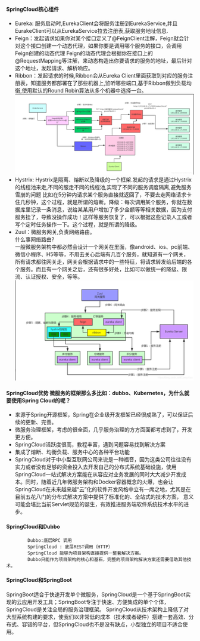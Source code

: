 #### SpringCloud核心组件
* Eureka: 服务启动时,EurekaClient会将服务注册到EurekaService,并且EurakeClient可以从EurekaService拉去注册表,获取服务地址信息.
* Feign：发起请求如果你对某个接口定义了@FeignClient注解，Feign就会针对这个接口创建一个动态代理，如果你要是调用哪个服务的接口，会调用Feign创建的动态代理
Feign的动态代理会根据你在接口上的@RequestMapping等注解，来动态构造出你要请求的服务的地址，最后针对这个地址，发起请求、解析响应。
* Ribbon：发起请求的时候,Ribbon会从Eureka Client里面获取到对应的服务注册表，知道服务都部署在了那些机器上,监听哪些端口,基于Ribbon做到负载均衡,使用默认的Round Robin算法从多个机器中选择一台。<br/>
![ ](/img/20190221210238503.png)
* Hystrix: Hystrix是隔离、熔断以及降级的一个框架.发起的请求是通过Hystrix的线程池来走,不同的服走不同的线程池,实现了不同的服务调度隔离,避免服务雪崩的问题
比如在5分钟内请求某个服务直接就返回了，不要去走网络请求卡住几秒钟，这个过程，就是所谓的熔断。降级：每次调用某个服务，你就在数据库里记录一条消息，说给某某用户增加了多少金额等等相关数据，因为支付服务挂了，导致没操作成功！这样等服务恢复了，可以根据这些记录人工或者写个定时任务操作一下。这个过程，就是所谓的降级。
* Zuul：微服务网关,负责网络路由。<br/>
什么事网络路由?<br/>
一般微服务架构中都必然会设计一个网关在里面，像android、ios、pc前端、微信小程序、H5等等，不用去关心后端有几百个服务，就知道有一个网关，所有请求都往网关走，网关会根据请求中的一些特征，将请求转发给后端的各个服务。而且有一个网关之后，还有很多好处，比如可以做统一的降级、限流、认证授权、安全，等等。<br>
![](/img/20201110213735717.png)
#### SpringCloud优势 微服务的框架那么多比如：dubbo、Kubernetes，为什么就要使用Spring Cloud的呢？
* 来源于Spring开源框架，Spring在企业级开发框架已经很成熟了，可以保证后续的更新、完善。
* 微服务治理框架，考虑的很全面，几乎服务治理的方方面面都考虑到了，开发更方便。
* SpringCloud活跃度很高，教程丰富，遇到问题容易找到解决方案 
* 集成了熔断、均衡负载、服务中心的各种平台功能
* SpringCloud对于中小型互联网公司来说是一种福音，因为这类公司往往没有实力或者没有足够的资金投入去开发自己的分布式系统基础设施，使用SpringCloud一站式解决方案能在从容应对业务发展的同时大大减少开发成本。同时，随着近几年微服务架构和Docker容器概念的火爆，也会让SpringCloud在未来越来越“云”化的软件开发风格中立有一席之地，尤其是在目前五花八门的分布式解决方案中提供了标准化的、全站式的技术方案，
意义可能会堪比当前Servlet规范的诞生，有效推进服务端软件系统技术水平的进步。
#### SpringCloud和Dubbo

            Dubbo:底层RPC 调用
            SpringCloud : 底层REST调用（HTTP）
            SpringCloud 能够为项目架构直接提供一整套解决方案。
            Dubbo只能作为项目架构的核心和基石，完整的项目架构解决方案还需要借助其他技术。
#### SpringCloud和SpringBoot
SpringBoot适合于快速开发单个微服务，SpringCloud是一个基于SpringBoot实现的云应用开发工具；SpringBoot专注于快速、方便集成的单个个体，SpringCloud是关注全局的服务治理框架。
SpringCloud从技术架构上降低了对大型系统构建的要求，使我们以非常低的成本（技术或者硬件）搭建一套高效、分布式、容错的平台，但SpringCloud也不是没有缺点，小型独立的项目不适合使用。
